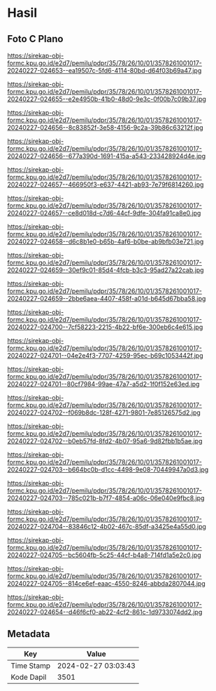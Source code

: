 # Hasil

## Foto C Plano

https://sirekap-obj-formc.kpu.go.id/e2d7/pemilu/pdpr/35/78/26/10/01/3578261001017-20240227-024653--ea19507c-5fd6-4114-80bd-d64f03b69a47.jpg

https://sirekap-obj-formc.kpu.go.id/e2d7/pemilu/pdpr/35/78/26/10/01/3578261001017-20240227-024655--e2e4950b-41b0-48d0-9e3c-0f00b7c09b37.jpg

https://sirekap-obj-formc.kpu.go.id/e2d7/pemilu/pdpr/35/78/26/10/01/3578261001017-20240227-024656--8c83852f-3e58-4156-9c2a-39b86c63212f.jpg

https://sirekap-obj-formc.kpu.go.id/e2d7/pemilu/pdpr/35/78/26/10/01/3578261001017-20240227-024656--677a390d-1691-415a-a543-233428924d4e.jpg

https://sirekap-obj-formc.kpu.go.id/e2d7/pemilu/pdpr/35/78/26/10/01/3578261001017-20240227-024657--466950f3-e637-4421-ab93-7e79f6814260.jpg

https://sirekap-obj-formc.kpu.go.id/e2d7/pemilu/pdpr/35/78/26/10/01/3578261001017-20240227-024657--ce8d018d-c7d6-44cf-9dfe-304fa91ca8e0.jpg

https://sirekap-obj-formc.kpu.go.id/e2d7/pemilu/pdpr/35/78/26/10/01/3578261001017-20240227-024658--d6c8b1e0-b65b-4af6-b0be-ab9bfb03e721.jpg

https://sirekap-obj-formc.kpu.go.id/e2d7/pemilu/pdpr/35/78/26/10/01/3578261001017-20240227-024659--30ef9c01-85d4-4fcb-b3c3-95ad27a22cab.jpg

https://sirekap-obj-formc.kpu.go.id/e2d7/pemilu/pdpr/35/78/26/10/01/3578261001017-20240227-024659--2bbe6aea-4407-458f-a01d-b645d67bba58.jpg

https://sirekap-obj-formc.kpu.go.id/e2d7/pemilu/pdpr/35/78/26/10/01/3578261001017-20240227-024700--7cf58223-2215-4b22-bf6e-300eb6c4e615.jpg

https://sirekap-obj-formc.kpu.go.id/e2d7/pemilu/pdpr/35/78/26/10/01/3578261001017-20240227-024701--04e2e4f3-7707-4259-95ec-b69c1053442f.jpg

https://sirekap-obj-formc.kpu.go.id/e2d7/pemilu/pdpr/35/78/26/10/01/3578261001017-20240227-024701--80cf7984-99ae-47a7-a5d2-1f0f152e63ed.jpg

https://sirekap-obj-formc.kpu.go.id/e2d7/pemilu/pdpr/35/78/26/10/01/3578261001017-20240227-024702--f069b8dc-128f-4271-9801-7e85126575d2.jpg

https://sirekap-obj-formc.kpu.go.id/e2d7/pemilu/pdpr/35/78/26/10/01/3578261001017-20240227-024702--b0eb57fd-8fd2-4b07-95a6-9d82fbb1b5ae.jpg

https://sirekap-obj-formc.kpu.go.id/e2d7/pemilu/pdpr/35/78/26/10/01/3578261001017-20240227-024703--b664bc0b-d1cc-4498-9e08-70449947a0d3.jpg

https://sirekap-obj-formc.kpu.go.id/e2d7/pemilu/pdpr/35/78/26/10/01/3578261001017-20240227-024703--785c021b-b7f7-4854-a06c-06e040e9fbc8.jpg

https://sirekap-obj-formc.kpu.go.id/e2d7/pemilu/pdpr/35/78/26/10/01/3578261001017-20240227-024704--83846c12-4b02-467c-85df-a3425e4a55d0.jpg

https://sirekap-obj-formc.kpu.go.id/e2d7/pemilu/pdpr/35/78/26/10/01/3578261001017-20240227-024705--bc5604fb-5c25-44cf-b4a8-714fd1a5e2c0.jpg

https://sirekap-obj-formc.kpu.go.id/e2d7/pemilu/pdpr/35/78/26/10/01/3578261001017-20240227-024705--814ce6ef-eaac-4550-8246-abbda2807044.jpg

https://sirekap-obj-formc.kpu.go.id/e2d7/pemilu/pdpr/35/78/26/10/01/3578261001017-20240227-024654--d46f6cf0-ab22-4cf2-861c-1d9733074dd2.jpg


## Metadata

| Key        | Value               |
| ---------- | ------------------- |
| Time Stamp | 2024-02-27 03:03:43 |
| Kode Dapil | 3501                |



